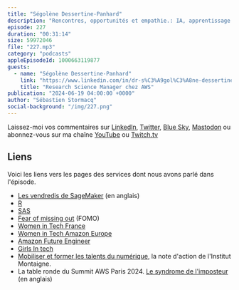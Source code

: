 ```yaml
---
title: "Ségolène Dessertine-Panhard"
description: "Rencontres, opportunités et empathie.: IA, apprentissage automatique et inclusion dans la tech : un parcours inspirant\nRejoignez-nous pour une discussion passionnante avec Ségolène, experte en intelligence artificielle (IA) et IA générative chez AWS.\nDe son parcours de professeur à la faculté polytechnique de l'université de New York (NYU) à son arrivée chez Amazon Web Services, Ségolène nous raconte son histoire inspirante.\nAu programme de cet épisode :\n- Comment apprendre à programmer quand on est dans une école de commerce ? - De l'analyse de modèles stochastiques en finance à l'apprentissage machine : un changement de cap réussi - Inclusion, diversité et équité dans le monde de la tech : l'engagement de Ségolène\nUn épisode plein de bonne humeur et d'optimisme à ne pas manquer !\nDisponible sur toutes les plateformes de podcast.\n#AWS #Podcast #IA #ApprentissageMachine #Inclusion #Diversité #Tech"
episode: 227
duration: "00:31:14"
size: 59972046
file: "227.mp3"
category: "podcasts"
appleEpisodeId: 1000663119877
guests:
  - name: "Ségolène Dessertine-Panhard"
    link: "https://www.linkedin.com/in/dr-s%C3%A9gol%C3%A8ne-dessertine-panhard-41416010/"
    title: "Research Science Manager chez AWS"
publication: "2024-06-19 04:00:00 +0000"
author: "Sébastien Stormacq"
social-background: "/img/227.png"
---
```


Laissez-moi vos commentaires sur [LinkedIn](https://www.linkedin.com/in/sebastienstormacq/), [Twitter](https://twitter.com/sebsto), [Blue Sky](https://bsky.app/profile/sebsto.bsky.social), [Mastodon](https://awscommunity.social/@sebsto) ou abonnez-vous sur ma chaîne [YouTube](https://www.youtube.com/sebsto) ou [Twitch.tv](https://www.twitch.tv/sebAWS)

## Liens

Voici les liens vers les pages des services dont nous avons parlé dans l'épisode.

- [Les vendredis de SageMaker](https://www.youtube.com/playlist?list=PLJgojBtbsuc1i4OGxxsWHxY-KeAYUFFbe) (en anglais)
- [R](https://en.wikipedia.org/wiki/R_(programming_language)) 
- [SAS](https://www.sas.com/fr_fr/home.html) 
- [Fear of missing out](https://en.wikipedia.org/wiki/Fear_of_missing_out) (FOMO)
- [Women in Tech France](https://women-in-tech.org/fr/)
- [Women in Tech Amazon Europe](https://www.aboutamazon.eu/news/tag/women-in-tech)
- [Amazon Future Engineer](https://www.amazonfutureengineer.fr/)
- [Girls In tech](https://girlsintech.org/)
- [Mobiliser et former les talents du numérique](https://www.institutmontaigne.org/publications/mobiliser-et-former-les-talents-du-numerique), la note d'action de l'Institut Montaigne.
- La table ronde du Summit AWS Paris 2024. [Le syndrome de l'imposteur](https://www.youtube.com/watch?v=z6JODZtnOVs) (en anglais)
